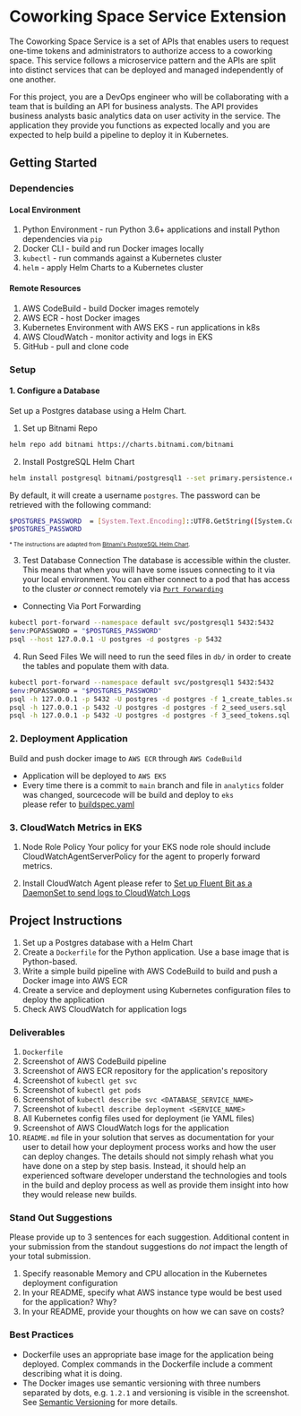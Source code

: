 # Coworking Space Service Extension
The Coworking Space Service is a set of APIs that enables users to request one-time tokens and administrators to authorize access to a coworking space. This service follows a microservice pattern and the APIs are split into distinct services that can be deployed and managed independently of one another.

For this project, you are a DevOps engineer who will be collaborating with a team that is building an API for business analysts. The API provides business analysts basic analytics data on user activity in the service. The application they provide you functions as expected locally and you are expected to help build a pipeline to deploy it in Kubernetes.

## Getting Started

### Dependencies
#### Local Environment
1. Python Environment - run Python 3.6+ applications and install Python dependencies via `pip`
2. Docker CLI - build and run Docker images locally
3. `kubectl` - run commands against a Kubernetes cluster
4. `helm` - apply Helm Charts to a Kubernetes cluster

#### Remote Resources
1. AWS CodeBuild - build Docker images remotely
2. AWS ECR - host Docker images
3. Kubernetes Environment with AWS EKS - run applications in k8s
4. AWS CloudWatch - monitor activity and logs in EKS
5. GitHub - pull and clone code

### Setup
#### 1. Configure a Database
Set up a Postgres database using a Helm Chart.

1. Set up Bitnami Repo
```bash
helm repo add bitnami https://charts.bitnami.com/bitnami
```

2. Install PostgreSQL Helm Chart
```bash
helm install postgresql bitnami/postgresql1 --set primary.persistence.enabled=false
```

By default, it will create a username `postgres`. The password can be retrieved with the following command:
```bash
$POSTGRES_PASSWORD  = [System.Text.Encoding]::UTF8.GetString([System.Convert]::FromBase64String($(kubectl get secret --namespace default postgresql1 -o jsonpath="{.data.postgres-password}")))
$POSTGRES_PASSWORD
```

<sup><sub>* The instructions are adapted from [Bitnami's PostgreSQL Helm Chart](https://artifacthub.io/packages/helm/bitnami/postgresql).</sub></sup>

3. Test Database Connection
The database is accessible within the cluster. This means that when you will have some issues connecting to it via your local environment. You can either connect to a pod that has access to the cluster _or_ connect remotely via [`Port Forwarding`](https://kubernetes.io/docs/tasks/access-application-cluster/port-forward-access-application-cluster/)

* Connecting Via Port Forwarding
```bash
kubectl port-forward --namespace default svc/postgresql1 5432:5432 
$env:PGPASSWORD = "$POSTGRES_PASSWORD"
psql --host 127.0.0.1 -U postgres -d postgres -p 5432
```

4. Run Seed Files
We will need to run the seed files in `db/` in order to create the tables and populate them with data.

```bash
kubectl port-forward --namespace default svc/postgresql1 5432:5432 
$env:PGPASSWORD = "$POSTGRES_PASSWORD"
psql -h 127.0.0.1 -p 5432 -U postgres -d postgres -f 1_create_tables.sql
psql -h 127.0.0.1 -p 5432 -U postgres -d postgres -f 2_seed_users.sql
psql -h 127.0.0.1 -p 5432 -U postgres -d postgres -f 3_seed_tokens.sql
```

### 2. Deployment Application
Build and push docker image to `AWS ECR` through `AWS CodeBuild`
- Application will be deployed to `AWS EKS`
- Every time there is a commit to `main` branch and file in `analytics` folder was changed, sourcecode will be build and deploy to `eks` </br>
please refer to [buildspec.yaml](./buildspec.yml)

### 3. CloudWatch Metrics in EKS
1. Node Role Policy
   Your policy for your EKS node role should include CloudWatchAgentServerPolicy for the agent to properly forward metrics.

2. Install CloudWatch Agent
   please refer to [Set up Fluent Bit as a DaemonSet to send logs to CloudWatch Logs](https://docs.aws.amazon.com/AmazonCloudWatch/latest/monitoring/Container-Insights-setup-logs-FluentBit.html)

## Project Instructions
1. Set up a Postgres database with a Helm Chart
2. Create a `Dockerfile` for the Python application. Use a base image that is Python-based.
3. Write a simple build pipeline with AWS CodeBuild to build and push a Docker image into AWS ECR
4. Create a service and deployment using Kubernetes configuration files to deploy the application
5. Check AWS CloudWatch for application logs

### Deliverables
1. `Dockerfile`
2. Screenshot of AWS CodeBuild pipeline
3. Screenshot of AWS ECR repository for the application's repository
4. Screenshot of `kubectl get svc`
5. Screenshot of `kubectl get pods`
6. Screenshot of `kubectl describe svc <DATABASE_SERVICE_NAME>`
7. Screenshot of `kubectl describe deployment <SERVICE_NAME>`
8. All Kubernetes config files used for deployment (ie YAML files)
9. Screenshot of AWS CloudWatch logs for the application
10. `README.md` file in your solution that serves as documentation for your user to detail how your deployment process works and how the user can deploy changes. The details should not simply rehash what you have done on a step by step basis. Instead, it should help an experienced software developer understand the technologies and tools in the build and deploy process as well as provide them insight into how they would release new builds.


### Stand Out Suggestions
Please provide up to 3 sentences for each suggestion. Additional content in your submission from the standout suggestions do _not_ impact the length of your total submission.
1. Specify reasonable Memory and CPU allocation in the Kubernetes deployment configuration
2. In your README, specify what AWS instance type would be best used for the application? Why?
3. In your README, provide your thoughts on how we can save on costs?

### Best Practices
* Dockerfile uses an appropriate base image for the application being deployed. Complex commands in the Dockerfile include a comment describing what it is doing.
* The Docker images use semantic versioning with three numbers separated by dots, e.g. `1.2.1` and  versioning is visible in the  screenshot. See [Semantic Versioning](https://semver.org/) for more details.